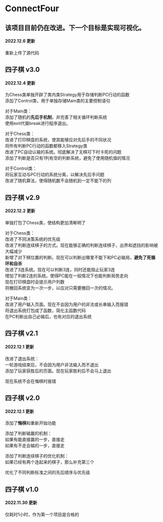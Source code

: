 # ConnectFour
## 该项目目前仍在改进。下一个目标是实现可视化。

#### 2022.12.6 更新
重新上传了源代码

## 四子棋 v3.0
#### 2022.12.4 更新
为Chess类单独开辟了类内类Strategy用于存储判断PC行动的函数  
添加了Control类，用于单独存储Main类的主要控制语句  
  
对于Main类：  
	添加了随机的**先后手机制**，并完善了相关循环判断系统  
	使用exit代替break进行程序退出。  
  
对于Chess类：  
	改进了打印棋盘的系统，使其能够应对先后手的不同状况  
	将所有判断PC行动的函数都移入Strategy类  
	改进了PC自动认输的系统。彻底解决了无棋可下时卡死的问题  
	添加了判断是否只有1列有空的判断系统，避免了使用随机值的情况  
  
对于Control类：  
	将玩家互动与PC行动的系统分离，以解决先后手问题  
	改进了随机算法，使得随机数不会随机到一定不能下的列  


## 四子棋 v2.9
#### 2022.12.2 更新
单独打包了Chess类，使结构更加清晰明了  
  
对于Chess类：  
	改进了不同决策系统的优先级  
	改进了判断连续棋子的方式。现在能够正确的判断连续棋子，出界和遮挡的影响被大幅减少  
	新增了对下棋位置的判断。现在可以判断出哪里不能下和PC必输局，**避免了死循环和自杀**  
	改进了3连系统。现在可以判断3连，同时还能阻止玩家3连  
	增加了判断2连的系统。使得PC能在一般情况下也能判断局势走向  
	现在打印棋盘时会提示用户列数  
	将撤回系统变为一次一步，以应对只需要撤回一次的情况。  
  
对于Main类：  
	改进了用户输入页面。现在不会因为用户的非法或长串输入而报错  
	将退出系统打包成了函数，简化主函数代码  
	在PC判断出自己必输后，也有对应的退出系统  


## 四子棋 v2.1
#### 2022.12.1 更新
改进了退出系统：  
	一轮游戏结束后，不会因为用户非法输入而不退出  
	添加了玩家获胜后的页面。现在玩家胜利后不会马上退出  
  
现在系统不会在悔棋时报错  


## 四子棋 v2.0
#### 2022.12.1 更新
添加了**悔棋**和重新开始功能  
  
添加了判断输赢的机制：  
	如果有能直接赢的一步，直接走  
	如果有不走会输的一步，直接走  
  
添加了判断连续棋子的优化机制：  
	如果已经有两个连起来的棋子，那么补充第三个  
  
优化了不同判断标准之间的先后顺序与优先级  


## 四子棋 v1.0
#### 2022.11.30 更新
仅耗时1小时，作为第一个项目是合格的  
